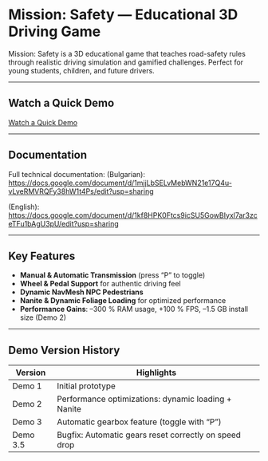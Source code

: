 # Mission: Safety — Educational 3D Driving Game

Mission: Safety is a 3D educational game that teaches road-safety rules through realistic driving simulation and gamified challenges. Perfect for young students, children, and future drivers.

---

## Watch a Quick Demo

[Watch a Quick Demo](https://youtu.be/bZZg1TNmbMQ)

---

## Documentation

Full technical documentation:
(Bulgarian):  
https://docs.google.com/document/d/1mjjLbSELvMebWN21e17Q4u-vLyeRMVRQFy38hW1t4Ps/edit?usp=sharing

(English):
https://docs.google.com/document/d/1kf8HPK0Ftcs9icSU5GowBIyxl7ar3zceTFu1bAgU3pU/edit?usp=sharing

---

## Key Features

- **Manual & Automatic Transmission** (press “P” to toggle)  
- **Wheel & Pedal Support** for authentic driving feel  
- **Dynamic NavMesh NPC Pedestrians**  
- **Nanite & Dynamic Foliage Loading** for optimized performance  
- **Performance Gains**: –300 % RAM usage, +100 % FPS, –1.5 GB install size (Demo 2)

---

## Demo Version History

| Version  | Highlights                                            |
|----------|-------------------------------------------------------|
| Demo 1   | Initial prototype                                     |
| Demo 2   | Performance optimizations: dynamic loading + Nanite   |
| Demo 3   | Automatic gearbox feature (toggle with “P”)           |
| Demo 3.5 | Bugfix: Automatic gears reset correctly on speed drop |
